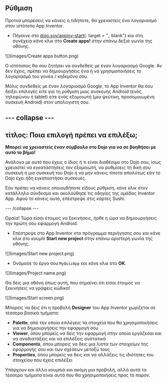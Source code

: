 ## Ρύθμιση

Προτού  μπορέσεις να κάνεις ο,τιδήποτε, θα χρειαστείς ένα λογαριασμό στον ιστότοπο App Inventor.

+ Πήγαινε στο [dojo.soy/appinv-start](http://dojo.soy/appinv-start){: target = "_ blank"} και στη συνέχεια κάνε κλικ στο **Create apps!** στην επάνω δεξιά γωνία της οθόνης.

![](images/Create apps button.png)

Ο ιστότοπος θα σου ζητήσει να συνδεθείς με έναν λογαριασμό Google. Αν δεν έχεις, πρέπει να δημιουργήσεις ένα ή να χρησιμοποιήσεις το λογαριασμό του γονέα / κηδεμόνα σου.

Μόλις συνδεθείς με έναν λογαριασμό Google, το App Inventor θα σου δείξει επιλογές είτε για τη ρύθμιση μιας συσκευής Android (ενός τηλεφώνου ή tablet) είτε ενός εξομοιωτή (μια ψεύτικη, προσομοιωμένη συσκευή Android) στον υπολογιστή σου.

--- collapse ---
---
τίτλος: Ποια επιλογή πρέπει να επιλέξω;
---

**Μπορεί να χρειαστείς έναν σύμβουλο στο Dojo για να σε βοηθήσει με αυτό το βήμα!**

Ανάλογα με αυτό που έχεις ο ίδιος ή τι είναι διαθέσιμο στο Dojo σου, ίσως χρειαστεί να εγκαταστήσεις τον εξομοιωτή, να ρυθμίσεις τη δική σου συσκευή ή μια συσκευή του Dojo ή να μην κάνεις τίποτα απολύτως εάν το Dojo έχει ήδη εγκαταστήσει συσκευές.

Εάν πρέπει να κάνεις οποιουδήποτε είδους ρύθμιση, κάνε κλικ στον κατάλληλο σύνδεσμο και ακολούθησε τις οδηγίες της ομάδας Inventor App. Αφού το κάνεις αυτό, επέστρεψε στις κάρτες Sushi.

--- /collapse ---

Ωραία! Τώρα είσαι έτοιμος να ξεκινήσεις, ήρθε η ώρα να δημιουργήσεις την πρώτη σου εφαρμογή Android.

+ Επέστρεψε στο App Inventor στο πρόγραμμα περιήγησης σου και κάνε κλικ στο κουμπί **Start new project** στην επάνω αριστερή γωνία της οθόνης.

![](images/Start new project.png)

+ Ονόμασε το έργο σου `MyQuizApp` και κάνε κλικ στο **OK**.

![](images/Project name.png)

Θα δεις μια οθόνη όπως αυτή, που σημαίνει ότι είσαι έτοιμος να ξεκινήσεις να γράφεις κώδικα!

![](images/Start screen.png)

Μπορείς να δεις ότι η προβολή **Designer** του App Inventor χωρίζεται σε τέσσερα βασικά τμήματα:
 + **Palette**, από την οποία επιλέγεις τα στοιχεία που θα χρησιμοποιήσεις για να δημιουργήσεις την εφαρμογή σου
 + **Viewer**, όπου μπορείς να δεις την εφαρμογή στην οποία εργάζεσαι και να αναδιατάξεις και να επιλέξεις συστατικά
 + **Components**, όπου μπορείς να δεις μια λίστα των στοιχείων της εφαρμογής σου και των σχέσεων μεταξύ τους
 + **Properties**, όπου μπορείς να δεις και να αλλάξεις τις ιδιότητες του στοιχείου που έχεις επιλέξει

Υπάρχουν και άλλα κουμπιά και ακόμη μια προβολή, αλλά αυτά τα τέσσερα τμήματα είναι αυτά που θα χρησιμοποιήσεις προς το παρόν.

